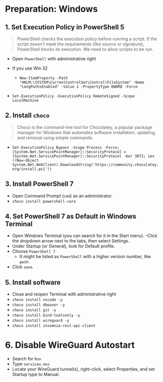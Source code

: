 # Preparation: Windows

## 1. Set Execution Policy in PowerShell 5

> PowerShell checks the execution policy before running a script. If the script doesn’t meet the requirements (like source or signature), PowerShell blocks its execution. We need to allow scripts to be run.

- Open `PowerShell` with administrative right
- If you use Win 32

  - `New-ItemProperty -Path "HKLM:\SYSTEM\CurrentControlSet\Control\FileSystem" -Name "LongPathsEnabled" -Value 1 -PropertyType DWORD -Force`

- `Set-ExecutionPolicy -ExecutionPolicy RemoteSigned -Scope LocalMachine`

## 2. Install `choco`

> Choco is the command-line tool for Chocolatey, a popular package manager for Windows that automates software installation, updating, and removal using simple commands.

- `Set-ExecutionPolicy Bypass -Scope Process -Force; [System.Net.ServicePointManager]::SecurityProtocol = [System.Net.ServicePointManager]::SecurityProtocol -bor 3072; iex ((New-Object System.Net.WebClient).DownloadString('https://community.chocolatey.org/install.ps1'))`

## 3. Install PowerShell 7

- Open Command Prompt (`cmd`) as an administrator.
- `choco install powershell-core`

## 4. Set PowerShell 7 as Default in Windows Terminal

- Open Windows Terminal (you can search for it in the Start menu).
  -Click the dropdown arrow next to the tabs, then select Settings.
- Under Startup (or General), look for Default profile.
- Choose `PowerShell 7`
  - It might be listed as `PowerShell` with a higher version number, like `pwsh`.
- Click `save`.

## 5. Install software

- Close and reopen Terminal with administrative right
- `choco install vscode -y`
- `choco install dbeaver -y`
- `choco install git -y`
- `choco install bind-toolsonly -y`
- `choco install wireguard -y`
- `choco install insomnia-rest-api-client`

# 6. Disable WireGuard Autostart

- Search for `Run`
- Type `services.msc`
- Locate your WireGuard tunnel(s), right-click, select Properties, and set Startup type to Manual.
